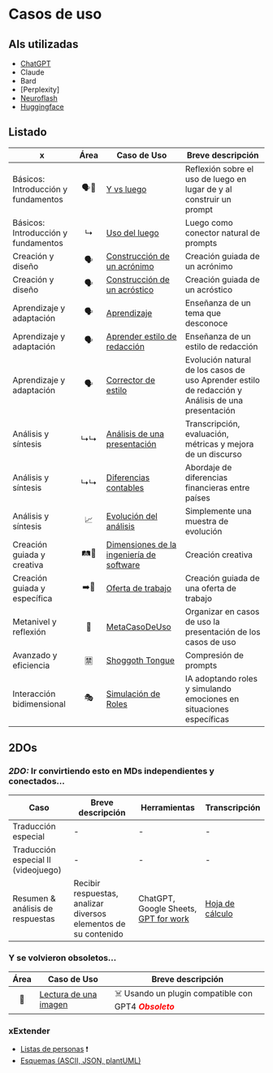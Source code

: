 # Casos de uso

## AIs utilizadas

- [ChatGPT](https://chat.openai.com/)
- Claude
- Bard
- [Perplexity]
- [Neuroflash](https://app.neuro-flash.com/aiWriter)
- [Huggingface](https://huggingface.co/chat)

## Listado

|x|Área|Caso de Uso|Breve descripción|
|-|:-:|-|-|
|Básicos: Introducción y fundamentos|🗣️🧱|[Y vs luego](yvsluego.md)|Reflexión sobre el uso de luego en lugar de y al construir un prompt
|Básicos: Introducción y fundamentos|↳|[Uso del luego](https://chat.openai.com/share/8f0c43ff-07be-4d53-93e4-ad79c3f8ab8a)|Luego como conector natural de prompts
|Creación y diseño|🗣️|[Construcción de un acrónimo](acronimo.md)|Creación guiada de un acrónimo|
|Creación y diseño|🗣️|[Construcción de un acróstico](acrostico.md)|Creación guiada de un acróstico|
|Aprendizaje y adaptación|🗣️|[Aprendizaje](aprendizajeJitanjafora.md)|Enseñanza de un tema que desconoce|
|Aprendizaje y adaptación|🗣️|[Aprender estilo de redacción](redactor.md)|Enseñanza de un estilo de redacción|
|Aprendizaje y adaptación|🗣️|[Corrector de estilo](correctorEstilo.md)|Evolución natural de los casos de uso Aprender estilo de redacción y Análisis de una presentación 
|Análisis y síntesis|↳↳|[Análisis de una presentación](analisisDiscurso.md)|Transcripción, evaluación, métricas y mejora de un discurso|
|Análisis y síntesis|↳↳|[Diferencias contables](contable.md)|Abordaje de diferencias financieras entre países|
|Análisis y síntesis|📈|[Evolución del análisis](evolucionAnalisis.md)|Simplemente una muestra de evolución|
|Creación guiada y creativa|🛤️🎨|[Dimensiones de la ingeniería de software](dimensionesIdSw.md)|Creación creativa|
|Creación guiada y específica| ➡️🎯|[Oferta de trabajo](ofertaTrabajo.md)|Creación guiada de una oferta de trabajo|
|Metanivel y reflexión|🤔|[MetaCasoDeUso](metaCasoDeUso.md)|Organizar en casos de uso la presentación de los casos de uso
|Avanzado y eficiencia|🈲|[Shoggoth Tongue](shoggothTongue.md)|Compresión de prompts
|Interacción bidimensional|🎭|[Simulación de Roles](rpgInverso.md)|IA adoptando roles y simulando emociones en situaciones específicas

## 2DOs

### *2DO:* Ir convirtiendo esto en MDs independientes y conectados...

|Caso|Breve descripción|Herramientas|Transcripción|
|-|-|-|-|
|Traducción especial|-|-|-|
|Traducción especial II (videojuego)|-|-|-|
|Resumen & análisis de respuestas|Recibir respuestas, analizar diversos elementos de su contenido|ChatGPT, Google Sheets, [GPT for work](https://gptforwork.com/)|[Hoja de cálculo](https://docs.google.com/spreadsheets/d/10ByjpaajfxlpBmXImmQ-wE1TqPYr9FbFr-FiNEkRTB8/edit?usp=sharing)|

### Y se volvieron obsoletos...

|Área|Caso de Uso|Breve descripción|
|:-:|-|-|
|🔩|[Lectura de una imagen](https://chat.openai.com/share/b55d8b96-f469-4f8a-966c-a7417af6248b)|☠️ Usando un plugin compatible con GPT4 <font color="red">***Obsoleto***</font>

### xExtender

- [Listas de personas](https://docs.google.com/spreadsheets/d/165DnYz3crJugiWnKrc9OLPECBia9Nkx0u22IZqvdOco/edit?usp=sharing) ❗
- [Esquemas (ASCII, JSON, plantUML)](https://chat.openai.com/share/5ca0aa11-da9b-4640-ba3a-1dee13623e79)
